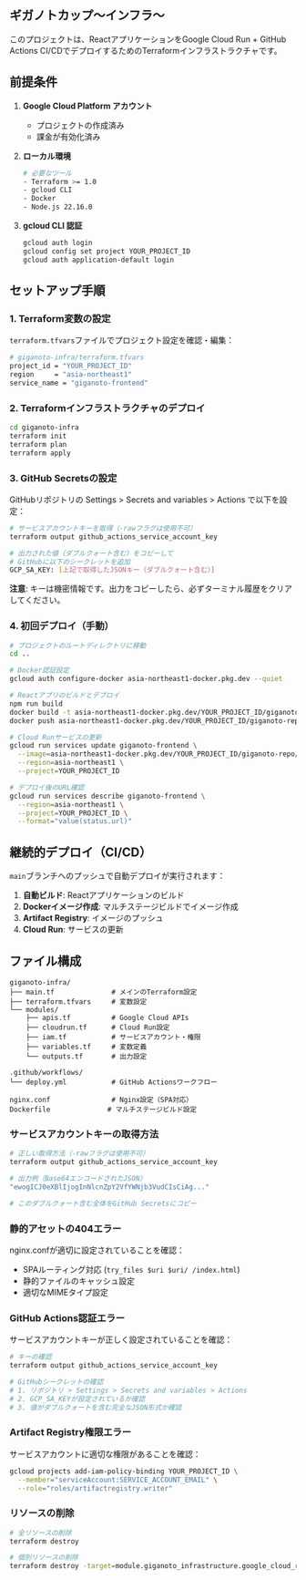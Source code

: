 ## ギガノトカップ〜インフラ〜

このプロジェクトは、ReactアプリケーションをGoogle Cloud Run + GitHub Actions CI/CDでデプロイするためのTerraformインフラストラクチャです。
##  前提条件

1. **Google Cloud Platform アカウント**
   - プロジェクトの作成済み
   - 課金が有効化済み

2. **ローカル環境**
   ```bash
   # 必要なツール
   - Terraform >= 1.0
   - gcloud CLI
   - Docker
   - Node.js 22.16.0
   ```

3. **gcloud CLI 認証**
   ```bash
   gcloud auth login
   gcloud config set project YOUR_PROJECT_ID
   gcloud auth application-default login
   ```

##  セットアップ手順

### 1. Terraform変数の設定

`terraform.tfvars`ファイルでプロジェクト設定を確認・編集：

```bash
# giganoto-infra/terraform.tfvars
project_id = "YOUR_PROJECT_ID"
region     = "asia-northeast1"
service_name = "giganoto-frontend"
```

### 2. Terraformインフラストラクチャのデプロイ

```bash
cd giganoto-infra
terraform init
terraform plan
terraform apply
```

### 3. GitHub Secretsの設定

GitHubリポジトリの Settings > Secrets and variables > Actions で以下を設定：

```bash
# サービスアカウントキーを取得（-rawフラグは使用不可）
terraform output github_actions_service_account_key

# 出力された値（ダブルクォート含む）をコピーして
# GitHubに以下のシークレットを追加
GCP_SA_KEY: [上記で取得したJSONキー（ダブルクォート含む）]
```

**注意**: キーは機密情報です。出力をコピーしたら、必ずターミナル履歴をクリアしてください。

### 4. 初回デプロイ（手動）

```bash
# プロジェクトのルートディレクトリに移動
cd ..

# Docker認証設定
gcloud auth configure-docker asia-northeast1-docker.pkg.dev --quiet

# Reactアプリのビルドとデプロイ
npm run build
docker build -t asia-northeast1-docker.pkg.dev/YOUR_PROJECT_ID/giganoto-repo/giganoto-frontend:latest .
docker push asia-northeast1-docker.pkg.dev/YOUR_PROJECT_ID/giganoto-repo/giganoto-frontend:latest

# Cloud Runサービスの更新
gcloud run services update giganoto-frontend \
  --image=asia-northeast1-docker.pkg.dev/YOUR_PROJECT_ID/giganoto-repo/giganoto-frontend:latest \
  --region=asia-northeast1 \
  --project=YOUR_PROJECT_ID

# デプロイ後のURL確認
gcloud run services describe giganoto-frontend \
  --region=asia-northeast1 \
  --project=YOUR_PROJECT_ID \
  --format="value(status.url)"
```

## 継続的デプロイ（CI/CD）

`main`ブランチへのプッシュで自動デプロイが実行されます：

1. **自動ビルド**: Reactアプリケーションのビルド
2. **Dockerイメージ作成**: マルチステージビルドでイメージ作成
3. **Artifact Registry**: イメージのプッシュ
4. **Cloud Run**: サービスの更新

## ファイル構成

```
giganoto-infra/
├── main.tf              # メインのTerraform設定
├── terraform.tfvars     # 変数設定
└── modules/
    ├── apis.tf          # Google Cloud APIs
    ├── cloudrun.tf      # Cloud Run設定
    ├── iam.tf           # サービスアカウント・権限
    ├── variables.tf     # 変数定義
    └── outputs.tf       # 出力設定

.github/workflows/
└── deploy.yml           # GitHub Actionsワークフロー

nginx.conf               # Nginx設定（SPA対応）
Dockerfile              # マルチステージビルド設定
```



### サービスアカウントキーの取得方法
```bash
# 正しい取得方法（-rawフラグは使用不可）
terraform output github_actions_service_account_key

# 出力例（Base64エンコードされたJSON）
"ewogICJ0eXBlIjogInNlcnZpY2VfYWNjb3VudCIsCiAg..."

# このダブルクォート含む全体をGitHub Secretsにコピー
```

### 静的アセットの404エラー
nginx.confが適切に設定されていることを確認：
- SPAルーティング対応 (`try_files $uri $uri/ /index.html`)
- 静的ファイルのキャッシュ設定
- 適切なMIMEタイプ設定

### GitHub Actions認証エラー
サービスアカウントキーが正しく設定されていることを確認：
```bash
# キーの確認
terraform output github_actions_service_account_key

# GitHubシークレットの確認
# 1. リポジトリ > Settings > Secrets and variables > Actions
# 2. GCP_SA_KEYが設定されているか確認
# 3. 値がダブルクォートを含む完全なJSON形式か確認
```

### Artifact Registry権限エラー
サービスアカウントに適切な権限があることを確認：
```bash
gcloud projects add-iam-policy-binding YOUR_PROJECT_ID \
  --member="serviceAccount:SERVICE_ACCOUNT_EMAIL" \
  --role="roles/artifactregistry.writer"
```

### リソースの削除
```bash
# 全リソースの削除
terraform destroy

# 個別リソースの削除
terraform destroy -target=module.giganoto_infrastructure.google_cloud_run_v2_service.frontend
```
